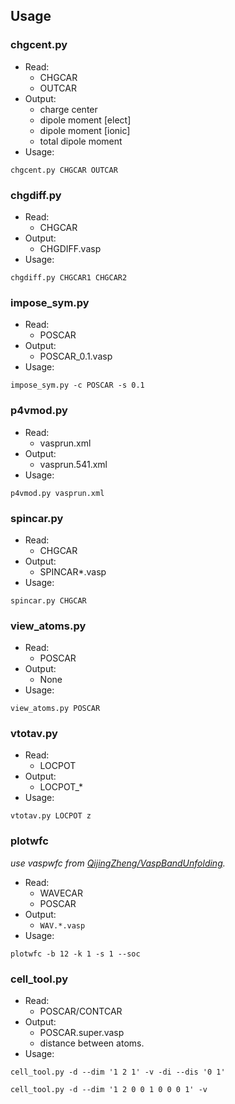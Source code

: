 ## Usage
### chgcent.py
- Read:
  - CHGCAR
  - OUTCAR
- Output:
  - charge center
  - dipole moment [elect]
  - dipole moment [ionic]
  - total dipole moment
- Usage:
```
chgcent.py CHGCAR OUTCAR
```

### chgdiff.py
- Read:
  - CHGCAR
- Output:
  - CHGDIFF.vasp
- Usage:
```
chgdiff.py CHGCAR1 CHGCAR2
```

### impose_sym.py
- Read:
  - POSCAR
- Output:
  - POSCAR_0.1.vasp
- Usage:
```
impose_sym.py -c POSCAR -s 0.1
```

### p4vmod.py
- Read:
  - vasprun.xml
- Output:
  - vasprun.541.xml
- Usage:
```
p4vmod.py vasprun.xml
```

### spincar.py
- Read:
  - CHGCAR
- Output:
  - SPINCAR*.vasp
- Usage:
```
spincar.py CHGCAR
```

### view_atoms.py
- Read:
  - POSCAR
- Output:
  - None
- Usage:
```
view_atoms.py POSCAR
```

### vtotav.py
- Read:
  - LOCPOT
- Output:
  - LOCPOT_*
- Usage:
```
vtotav.py LOCPOT z
```

### plotwfc
*use vaspwfc from [QijingZheng/VaspBandUnfolding](https://github.com/QijingZheng/VaspBandUnfolding/blob/master/vaspwfc.py).*
- Read:
  - WAVECAR
  - POSCAR
- Output:
  - `WAV.*.vasp`
- Usage:
```
plotwfc -b 12 -k 1 -s 1 --soc
```

### cell_tool.py
- Read:
  - POSCAR/CONTCAR
- Output:
  - POSCAR.super.vasp
  - distance between atoms.
- Usage:
```
cell_tool.py -d --dim '1 2 1' -v -di --dis '0 1'

cell_tool.py -d --dim '1 2 0 0 1 0 0 0 1' -v
```
